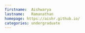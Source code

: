 ```yaml
---
firstname:  Aishwarya
lastname:   Ramanathan
homepage: https://aishr.github.io/ 
categories: undergraduate
---
```

